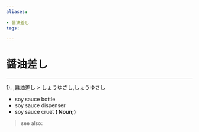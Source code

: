 ```yaml
---
aliases:
    
- 醤油差し
tags:
    
---
```


# 醤油差し
---
1).
,醤油差し > しょうゆさし,しょうゆさし

- soy sauce bottle
- soy sauce dispenser
- soy sauce cruet
**( Noun;)**
> see also: 
            